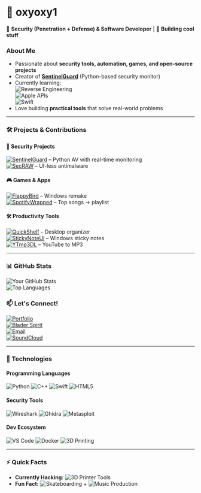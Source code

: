 # 👋 **oxyoxy1**  

🔭 **Security (Penetration + Defense) & Software Developer** | 🚀 **Building cool stuff**  

### **About Me**  
- Passionate about **security tools, automation, games, and open-source projects**  
- Creator of **[SentinelGuard](https://github.com/oxyoxy1/SentinelGuard)** (Python-based security monitor)  
- Currently learning:  
  ![Reverse Engineering](https://img.shields.io/badge/Reverse_Engineering-FF6D00?style=flat-square)  
  ![Apple APIs](https://img.shields.io/badge/Apple_APIs-000000?style=flat-square&logo=apple)  
  ![Swift](https://img.shields.io/badge/Swift-FA7343?style=flat-square&logo=swift)  
- Love building **practical tools** that solve real-world problems  

---  

### **🛠 Projects & Contributions**  

#### **🔐 Security Projects**  
[![SentinelGuard](https://img.shields.io/badge/SentinelGuard-FF0000?style=for-the-badge)](https://github.com/oxyoxy1/SentinelGuard) – Python AV with real-time monitoring  
[![SecRAW](https://img.shields.io/badge/SecRAW-00AA00?style=for-the-badge)](https://github.com/oxyoxy1/SecRaw) – UI-less antimalware  

#### **🎮 Games & Apps**  
[![FlappyBird](https://img.shields.io/badge/Flappy_Bird-FFD700?style=for-the-badge)](https://github.com/oxyoxy1/FlappyBird-Windows) – Windows remake  
[![SpotifyWrapped](https://img.shields.io/badge/Spotify_Wrapped-1DB954?style=for-the-badge&logo=spotify)](https://github.com/oxyoxy1/SpotifyWrapped) – Top songs → playlist  

#### **🛠️ Productivity Tools**  
[![QuickShelf](https://img.shields.io/badge/QuickShelf-4285F4?style=for-the-badge)](https://github.com/oxyoxy1/QuickShelf) – Desktop organizer  
[![StickyNoteUI](https://img.shields.io/badge/Sticky_Notes-FFEB3B?style=for-the-badge)](https://github.com/oxyoxy1/StickyNoteUI) – Windows sticky notes  
[![YTmp3DL](https://img.shields.io/badge/YT_mp3-FF0000?style=for-the-badge&logo=youtube)](https://github.com/oxyoxy1/YTmp3DL) – YouTube to MP3  

---  

### **📊 GitHub Stats**  
![Your GitHub Stats](https://github-readme-stats.vercel.app/api?username=oxyoxy1&show_icons=true&theme=radical)  
![Top Languages](https://github-readme-stats.vercel.app/api/top-langs/?username=oxyoxy1&layout=compact&theme=dark)  

### **📫 Let's Connect!**  
[![Portfolio](https://img.shields.io/badge/Portfolio-FF5722?style=for-the-badge)](https://oxyoxy1.github.io/Portfolio/)  
[![Blader Spirit](https://img.shields.io/badge/Blader_Spirit-00BFFF?style=for-the-badge)](https://oxyoxy1.github.io/BladerSpirit/)  
[![Email](https://img.shields.io/badge/Email-oxycaution@gmail.com-8B89CC?style=for-the-badge)](mailto:oxycaution@gmail.com)  
[![SoundCloud](https://img.shields.io/badge/SoundCloud-FF3300?style=for-the-badge&logo=soundcloud)](https://soundcloud.com/oxycaution)  

---  

### **🚀 Technologies**  

#### **Programming Languages**  
![Python](https://img.shields.io/badge/Python-3776AB?style=for-the-badge&logo=python&logoColor=white)
![C++](https://img.shields.io/badge/C%2B%2B-00599C?style=for-the-badge&logo=c%2B%2B&logoColor=white)
![Swift](https://img.shields.io/badge/Swift-FA7343?style=for-the-badge&logo=swift&logoColor=white)
![HTML5](https://img.shields.io/badge/HTML5-E34F26?style=for-the-badge&logo=html5&logoColor=white)

#### **Security Tools**  
![Wireshark](https://img.shields.io/badge/Wireshark-1679A7?style=for-the-badge&logo=wireshark&logoColor=white)
![Ghidra](https://img.shields.io/badge/Ghidra-00ADD8?style=for-the-badge&logo=ghidra&logoColor=white)
![Metasploit](https://img.shields.io/badge/Metasploit-ED1C24?style=for-the-badge&logo=metasploit&logoColor=white)

#### **Dev Ecosystem**  
![VS Code](https://img.shields.io/badge/VS_Code-007ACC?style=for-the-badge&logo=visual-studio-code&logoColor=white)
![Docker](https://img.shields.io/badge/Docker-2496ED?style=for-the-badge&logo=docker&logoColor=white)
![3D Printing](https://img.shields.io/badge/3D_Printing-FF6F00?style=for-the-badge&logo=prusa-3d)

---  

### **⚡ Quick Facts**  
- **Currently Hacking:** ![3D Printer Tools](https://img.shields.io/badge/XYZ_3D_Printers-FF6600?style=flat-square)  
- **Fun Fact:** ![Skateboarding](https://img.shields.io/badge/Skateboarding-FF0000?style=flat-square) + ![Music Production](https://img.shields.io/badge/Music-000000?style=flat-square&logo=apple-music)  